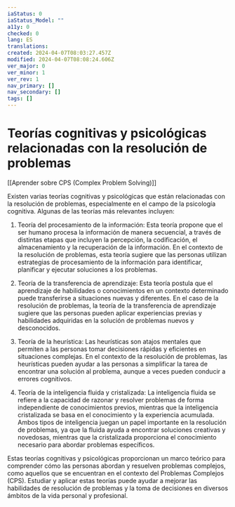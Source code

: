 ```yaml
---
iaStatus: 0
iaStatus_Model: ""
a11y: 0
checked: 0
lang: ES
translations: 
created: 2024-04-07T08:03:27.457Z
modified: 2024-04-07T08:08:24.606Z
ver_major: 0
ver_minor: 1
ver_rev: 1
nav_primary: []
nav_secondary: []
tags: []
---
```

# Teorías cognitivas y psicológicas relacionadas con la resolución de problemas

[[Aprender sobre CPS (Complex Problem Solving)]]

Existen varias teorías cognitivas y psicológicas que están relacionadas con la resolución de problemas, especialmente en el campo de la psicología cognitiva. Algunas de las teorías más relevantes incluyen:

1. Teoría del procesamiento de la información: Esta teoría propone que el ser humano procesa la información de manera secuencial, a través de distintas etapas que incluyen la percepción, la codificación, el almacenamiento y la recuperación de la información. En el contexto de la resolución de problemas, esta teoría sugiere que las personas utilizan estrategias de procesamiento de la información para identificar, planificar y ejecutar soluciones a los problemas.

2. Teoría de la transferencia de aprendizaje: Esta teoría postula que el aprendizaje de habilidades o conocimientos en un contexto determinado puede transferirse a situaciones nuevas y diferentes. En el caso de la resolución de problemas, la teoría de la transferencia de aprendizaje sugiere que las personas pueden aplicar experiencias previas y habilidades adquiridas en la solución de problemas nuevos y desconocidos.

3. Teoría de la heurística: Las heurísticas son atajos mentales que permiten a las personas tomar decisiones rápidas y eficientes en situaciones complejas. En el contexto de la resolución de problemas, las heurísticas pueden ayudar a las personas a simplificar la tarea de encontrar una solución al problema, aunque a veces pueden conducir a errores cognitivos.

4. Teoría de la inteligencia fluida y cristalizada: La inteligencia fluida se refiere a la capacidad de razonar y resolver problemas de forma independiente de conocimientos previos, mientras que la inteligencia cristalizada se basa en el conocimiento y la experiencia acumulada. Ambos tipos de inteligencia juegan un papel importante en la resolución de problemas, ya que la fluida ayuda a encontrar soluciones creativas y novedosas, mientras que la cristalizada proporciona el conocimiento necesario para abordar problemas específicos.

Estas teorías cognitivas y psicológicas proporcionan un marco teórico para comprender cómo las personas abordan y resuelven problemas complejos, como aquellos que se encuentran en el contexto del Problemas Complejos (CPS). Estudiar y aplicar estas teorías puede ayudar a mejorar las habilidades de resolución de problemas y la toma de decisiones en diversos ámbitos de la vida personal y profesional.
